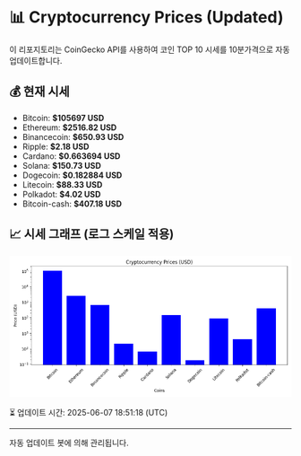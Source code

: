 
# 📊 Cryptocurrency Prices (Updated)

이 리포지토리는 CoinGecko API를 사용하여 코인 TOP 10 시세를 10분가격으로 자동 업데이트합니다.

## 💰 현재 시세
- Bitcoin: **$105697 USD**
- Ethereum: **$2516.82 USD**
- Binancecoin: **$650.93 USD**
- Ripple: **$2.18 USD**
- Cardano: **$0.663694 USD**
- Solana: **$150.73 USD**
- Dogecoin: **$0.182884 USD**
- Litecoin: **$88.33 USD**
- Polkadot: **$4.02 USD**
- Bitcoin-cash: **$407.18 USD**

## 📈 시세 그래프 (로그 스케일 적용)
![Crypto Prices](crypto_prices.png)

⏳ 업데이트 시간: 2025-06-07 18:51:18 (UTC)

---
자동 업데이트 봇에 의해 관리됩니다.
